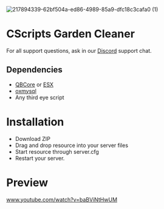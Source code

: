 ![217894339-62bf504a-ed86-4989-85a9-dfc18c3cafa0 (1)](https://user-images.githubusercontent.com/55330408/218249938-77209084-6464-468e-9fce-d2c30a275862.png)

# CScripts Garden Cleaner

For all support questions, ask in our [Discord](https://discord.gg/2kcXW3gRzg) support chat.

## Dependencies

- [QBCore](https://github.com/qbcore-framework/qb-core) or [ESX](https://github.com/esx-framework/esx_core)
- [oxmysql](https://github.com/overextended/oxmysql)
- Any third eye script

# Installation
* Download ZIP
* Drag and drop resource into your server files
* Start resource through server.cfg
* Restart your server.

# Preview
www.youtube.com/watch?v=baBViNtHwUM
